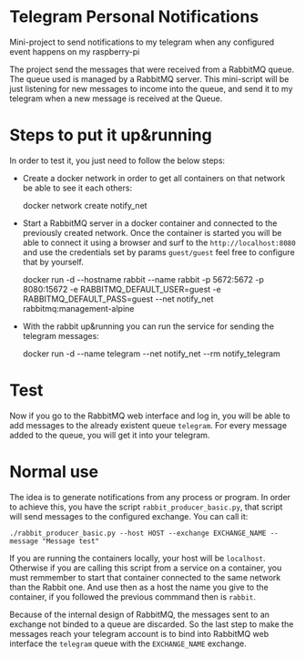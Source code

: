 # Telegram Personal Notifications
Mini-project to send notifications to my telegram when any configured event happens on my raspberry-pi

The project send the messages that were received from a RabbitMQ queue. The queue used is managed by a RabbitMQ server. This mini-script will be just listening for new messages to income into the queue, and send it to my telegram when a new message is received at the Queue.

# Steps to put it up&running

In order to test it, you just need to follow the below steps:
* Create a docker network in order to get all containers on that network be able to see it each others:

    docker network create notify_net

* Start a RabbitMQ server in a docker container and connected to the previously created network. Once the container is started you will be able to connect it using a browser and surf to the `http://localhost:8080` and use the credentials set by params `guest/guest` feel free to configure that by yourself.

    docker run -d --hostname rabbit --name rabbit -p 5672:5672 -p 8080:15672 -e RABBITMQ_DEFAULT_USER=guest -e RABBITMQ_DEFAULT_PASS=guest --net notify_net rabbitmq:management-alpine

* With the rabbit up&running you can run the service for sending the telegram messages:

    docker run -d --name telegram --net notify_net --rm notify_telegram

# Test

Now if you go to the RabbitMQ web interface and log in, you will be able to add messages to the already existent queue `telegram`. For every message added to the queue, you will get it into your telegram.

# Normal use

The idea is to generate notifications from any process or program. In order to achieve this, you have the script `rabbit_producer_basic.py`, that script will send messages to the configured exchange. You can call it:

    ./rabbit_producer_basic.py --host HOST --exchange EXCHANGE_NAME --message "Message test"

If you are running the containers locally, your host will be `localhost`. Otherwise if you are calling this script from a service on a container, you must remmember to start that container connected to the same network than the Rabbit one. And use then as a host the name you give to the container, if you followed the previous commmand then is `rabbit`.

Because of the internal design of RabbitMQ, the messages sent to an exchange not binded to a queue are discarded. So the last step to make the messages reach your telegram account is to bind into RabbitMQ web interface the `telegram` queue with the `EXCHANGE_NAME` exchange.